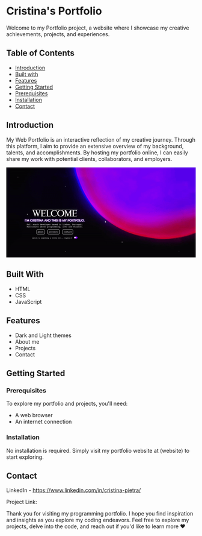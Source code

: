 # Cristina's Portfolio

Welcome to my Portfolio project, a website where I showcase my creative achievements, projects, and experiences. 

## Table of Contents
- [Introduction](#introduction)
- [Built with](#built-with)
- [Features](#features)
- [Getting Started](#getting-started)
 - [Prerequisites](#prerequisites)
 - [Installation](#installation)
- [Contact](#contact)

## Introduction

My Web Portfolio is an interactive reflection of my creative journey. Through this platform, I aim to provide an extensive overview of my background, talents, and accomplishments. By hosting my portfolio online, I can easily share my work with potential clients, collaborators, and employers.

![Dark_theme](https://raw.githubusercontent.com/cschiappa/portfolio_website/main/assets/images/dark_theme_gif.gif)


## Built With
- HTML
- CSS
- JavaScript

## Features

- Dark and Light themes
- About me 
- Projects 
- Contact

## Getting Started

### Prerequisites

To explore my portfolio and projects, you'll need:

- A web browser
- An internet connection
  
### Installation

No installation is required. Simply visit my portfolio website at (website) to start exploring.

## Contact

LinkedIn - https://www.linkedin.com/in/cristina-pietra/ 

Project Link: 

Thank you for visiting my programming portfolio. I hope you find inspiration and insights as you explore my coding endeavors.
Feel free to explore my projects, delve into the code, and reach out if you'd like to learn more ❤
